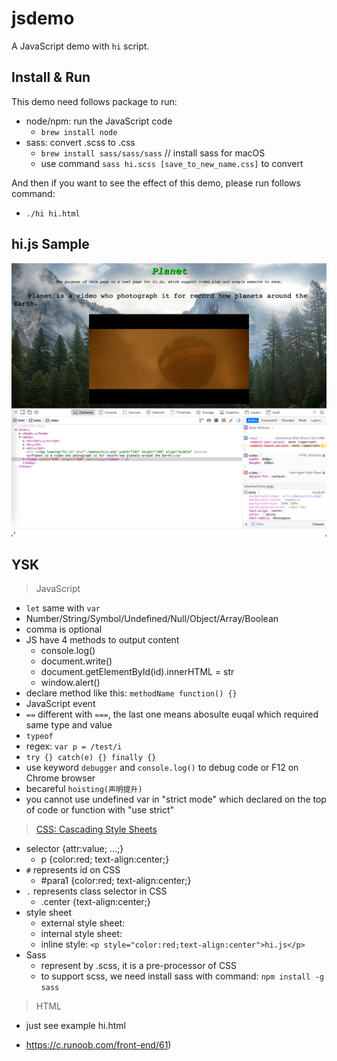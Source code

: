 # jsdemo

A JavaScript demo with `hi` script.

## Install & Run

This demo need follows package to run:

- node/npm: run the JavaScript code
    - `brew install node` 
- sass: convert .scss to .css
    - `brew install sass/sass/sass` // install sass for macOS
    - use command `sass hi.scss [save_to_new_name.css]` to convert 

And then if you want to see the effect of this demo, please run follows command:

- `./hi hi.html`

## hi.js Sample

![page.png](https://github.com/i0Ek3/hi.js/blob/master/jsdemo/media/page.png)

## YSK

> JavaScript
- `let` same with `var`
- Number/String/Symbol/Undefined/Null/Object/Array/Boolean
- comma is optional
- JS have 4 methods to output content
    - console.log()
    - document.write()
    - document.getElementById(id).innerHTML = str
    - window.alert()
- declare method like this: `methodName function() {}`
- JavaScript event
- `==` different with `===`, the last one means abosulte euqal which required same type and value 
- `typeof`
- regex: `var p = /test/i`
- `try {} catch(e) {} finally {}`
- use keyword `debugger` and `console.log()` to debug code or F12 on Chrome browser
- becareful `hoisting(声明提升)`
- you cannot use undefined var in "strict mode" which declared on the top of code or function with "use strict"

> [CSS: Cascading Style Sheets](https://drafts.csswg.org/css-display/)
- selector {attr:value; ...;}
    - p {color:red; text-align:center;}
- `#` represents id on CSS
    - #para1 {color:red; text-align:center;}
- `.` represents class selector in CSS
    - .center {text-align:center;}
- style sheet
    - external style sheet: <link rel="stylesheet" type="text/css" href="hi.css">
    - internal style sheet: <style>css code</style>
    - inline style: `<p style="color:red;text-align:center">hi.js</p>`
- Sass
    - represent by .scss, it is a pre-processor of CSS
    - to support scss, we need install sass with command: `npm install -g sass`

> HTML
- just see example hi.html

- https://c.runoob.com/front-end/61)
